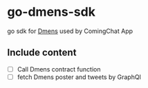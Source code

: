# go-dmens-sdk

go sdk for [Dmens](https://github.com/coming-chat/Dmens) used by ComingChat App

## Include content

- [ ] Call Dmens contract function
- [ ] fetch Dmens poster and tweets by GraphQl